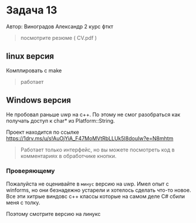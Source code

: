 # Задача 13

Автор: Виноградов Александр 2 курс фткт
> посмотрите резюме ( CV.pdf )

## linux версия

Комплировать с make
> работает

## Windows версия

Не пробовал раньше uwp на с++. По этому не смог разобраться как получать доступ к char* из Platform::String.

Проект находится по ссылке https://1drv.ms/u/s!AuOjYiA_F47MoMVtRbLLUk5I8douIw?e=N8mhtm

> Работает только интерфейс, но вы можете посмотреть код в комментариях в обработчике кнопки.

### Проверяющему

Пожалуйста не оценивайте в ``минус`` версию на uwp. Имел опыт с winforms, но они безнадежно устарели и хотелось сделать что-то новое.
Все эти хитрые виндовс с++ классы которые на самом деле С# сбили меня с толку.

Поэтому смотрите версию на линукс
